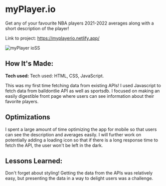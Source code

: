 # myPlayer.io

Get any of your favourite NBA players 2021-2022 averages along with a short description of the player!

Link to project: https://myplayerio.netlify.app/

![myPlayer ioSS](https://user-images.githubusercontent.com/99927513/167507393-66039d6a-a166-41cc-94a2-79150ba5b6ad.png)

## How It's Made:

**Tech used:**
Tech used: HTML, CSS, JavaScript.

This was my first time fetching data from existing APIs! I used Javascript to fetch data from balldontlie API as well as sportsdb. I focused on making an easily digestible front page where users can see information about their favorite players.

## Optimizations

I spent a large amount of time optimizing the app for mobile so that users can see the description and averages easily. I will further work on potentially adding a loading icon so that if there is a long response time to fetch the API, the user won't be left in the dark.

## Lessons Learned:

Don't forget about styling! Getting the data from the APIs was relatively easy, but presenting the data in a way to delight users was a challenge.
